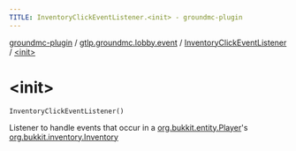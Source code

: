 ```yaml
---
TITLE: InventoryClickEventListener.<init> - groundmc-plugin
---
```


[groundmc-plugin](../../index.html) / [gtlp.groundmc.lobby.event](../index.html) / [InventoryClickEventListener](index.html) / [&lt;init&gt;](.)

# &lt;init&gt;

`InventoryClickEventListener()`

Listener to handle events that occur in a [org.bukkit.entity.Player](https://hub.spigotmc.org/javadocs/spigot/org/bukkit/entity/Player.html)'s [org.bukkit.inventory.Inventory](https://hub.spigotmc.org/javadocs/spigot/org/bukkit/inventory/Inventory.html)

